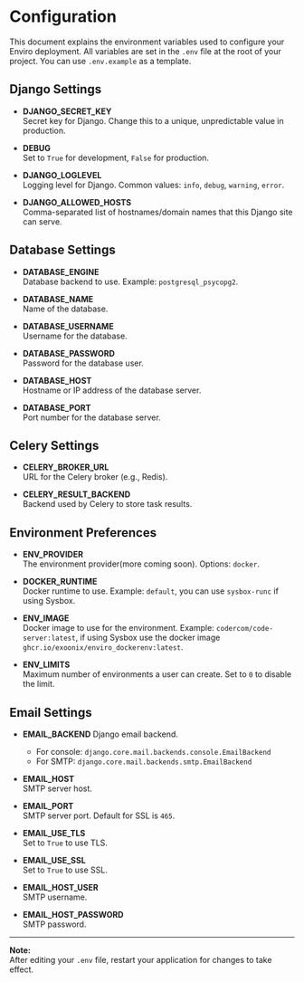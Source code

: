 # Configuration

This document explains the environment variables used to configure your Enviro deployment. All variables are set in the `.env` file at the root of your project. You can use `.env.example` as a template.

## Django Settings

- **DJANGO_SECRET_KEY**  
  Secret key for Django. Change this to a unique, unpredictable value in production.

- **DEBUG**  
  Set to `True` for development, `False` for production.

- **DJANGO_LOGLEVEL**  
  Logging level for Django. Common values: `info`, `debug`, `warning`, `error`.

- **DJANGO_ALLOWED_HOSTS**  
  Comma-separated list of hostnames/domain names that this Django site can serve.

## Database Settings

- **DATABASE_ENGINE**  
  Database backend to use. Example: `postgresql_psycopg2`.

- **DATABASE_NAME**  
  Name of the database.

- **DATABASE_USERNAME**  
  Username for the database.

- **DATABASE_PASSWORD**  
  Password for the database user.

- **DATABASE_HOST**  
  Hostname or IP address of the database server.

- **DATABASE_PORT**  
  Port number for the database server.

## Celery Settings

- **CELERY_BROKER_URL**  
  URL for the Celery broker (e.g., Redis).

- **CELERY_RESULT_BACKEND**  
  Backend used by Celery to store task results.

## Environment Preferences

- **ENV_PROVIDER**  
  The environment provider(more coming soon). Options: `docker`.

- **DOCKER_RUNTIME**  
  Docker runtime to use. Example: `default`, you can use `sysbox-runc` if using Sysbox.

- **ENV_IMAGE**  
  Docker image to use for the environment. Example: `codercom/code-server:latest`, if using Sysbox use the docker image `ghcr.io/exoonix/enviro_dockerenv:latest`.

- **ENV_LIMITS**  
  Maximum number of environments a user can create. Set to `0` to disable the limit.

## Email Settings

- **EMAIL_BACKEND** Django email backend.  
    - For console: `django.core.mail.backends.console.EmailBackend`  
    - For SMTP: `django.core.mail.backends.smtp.EmailBackend`

- **EMAIL_HOST**  
  SMTP server host.

- **EMAIL_PORT**  
  SMTP server port. Default for SSL is `465`.

- **EMAIL_USE_TLS**  
  Set to `True` to use TLS.

- **EMAIL_USE_SSL**  
  Set to `True` to use SSL.

- **EMAIL_HOST_USER**  
  SMTP username.

- **EMAIL_HOST_PASSWORD**  
  SMTP password.

---

**Note:**  
After editing your `.env` file, restart your application for changes to take effect.